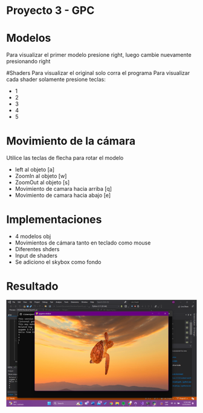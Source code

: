 # Proyecto 3 - GPC

# Modelos
Para visualizar el primer modelo presione right, luego cambie nuevamente presionando right

#Shaders
Para visualizar el original solo corra el programa
Para visualizar cada shader solamente presione teclas:
- 1
- 2
- 3
- 4
- 5

# Movimiento de la cámara
Utilice las teclas de flecha para rotar el modelo
- left al objeto [a]
- ZoomIn al objeto [w]
- ZoomOut al objeto [s]
- Movimiento de camara hacia arriba [q]
- Movimiento de camara hacia abajo [e]

# Implementaciones
- 4 modelos obj
- Movimientos de cámara tanto en teclado como mouse
- Diferentes shders
- Input de shaders
- Se adiciono el skybox como fondo

# Resultado

![Descripción de la imagen](https://github.com/Wachuuu15/Lab_Graph/blob/Project3/Screenshot%20(2744).png)

